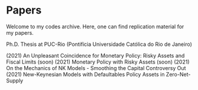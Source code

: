 # Papers

Welcome to my codes archive. Here, one can find replication material for my papers.

Ph.D. Thesis at PUC-Rio (Pontifícia Universidade Católica do Rio de Janeiro)

(2021) An Unpleasant Coincidence for Monetary Policy: Risky Assets and Fiscal Limits (soon)
(2021) Monetary Policy with Risky Assets (soon)
(2021) On the Mechanics of NK Models - Smoothing the Capital Controversy Out
(2021) New-Keynesian Models with Defaultables Policy Assets in Zero-Net-Supply
